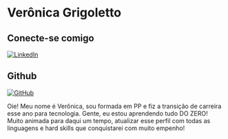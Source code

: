 # Verônica Grigoletto

## Conecte-se comigo

[![LinkedIn](https://img.shields.io/badge/LinkedIn-000?style=for-the-badge&logo=linkedin)](https://www.linkedin.com/in/verônica-grigoletto/)

## Github 

[![GitHub](https://img.shields.io/badge/GitHub-100000?style=for-the-badge&logo=github&logoColor=white)](https://github.com/VeronicaGrigoletto)

Oie! Meu nome é Verônica, sou formada em PP e fiz a transição de carreira esse ano para tecnologia.
Gente, eu estou aprendendo tudo DO ZERO! Muito animada para daqui um tempo, atualizar esse perfil com todas as linguagens
e hard skills que conquistarei com muito empenho!
